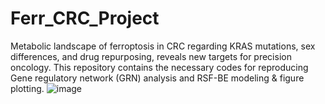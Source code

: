 # Ferr_CRC_Project
Metabolic landscape of ferroptosis in CRC regarding KRAS mutations, sex differences, and drug repurposing, reveals new targets for precision oncology.
This repository contains the necessary codes for reproducing Gene regulatory network (GRN) analysis and RSF-BE modeling & figure plotting.
![image](https://github.com/user-attachments/assets/28e593c8-92ee-4d0f-8e36-a3261dc9e82e)

